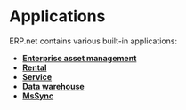 # Applications

ERP.net contains various built-in applications:

* **[Enterprise asset management](enterprise-asset-management/index.md)**
* **[Rental](rental/index.md)**
* **[Service](service/index.md)**
* **[Data warehouse](data-warehouse/index.md)**
* **[MsSync](mssync/index.md)**
